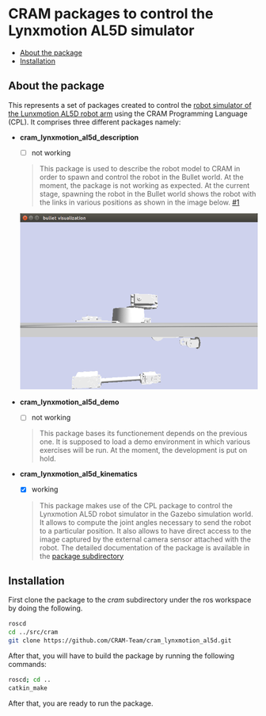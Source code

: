 # CRAM packages to control the Lynxmotion AL5D simulator
- [About the package](#about-the-package)
- [Installation](#installation)

## About the package

This represents a set of packages created to control the [robot simulator of the Lunxmotion AL5D robot arm](https://github.com/CRAM-Team/lynxmotion_al5d_description) using the CRAM Programming Language (CPL). It comprises three different packages namely:

+ **cram_lynxmotion_al5d_description**
    + [ ] not working
    > This package is used to describe the robot model to CRAM in order to spawn and control the robot in the Bullet world. At the moment, the package is not working as expected. At the current stage, spawning the robot in the Bullet world shows the robot with the links in various positions as shown in the image below. [#1](https://github.com/CRAM-Team/cram_lynxmotion_al5d/issues/1)
    
    ![Visualization of the robot in the Bullet world ](screenshots/bullet_visualization.png?raw=true)

+ **cram_lynxmotion_al5d_demo**
    + [ ] not working
    > This package bases its functionement depends on the previous one. It is supposed to load a demo environment in which various exercises will be run. At the moment, the development is put on hold.

+ **cram_lynxmotion_al5d_kinematics**
    + [x] working
    > This package makes use of the CPL package to control the Lynxmotion AL5D robot simulator in the Gazebo simulation world. It allows to compute the joint angles necessary to send the robot to a particular position. It also allows to have direct access to the image captured by the external camera sensor attached with the robot. The detailed documentation of the package is available in the [package subdirectory](cram_lynxmotion_al5d_kinematics/)

## Installation
First clone the package to the *cram* subdirectory under the ros workspace by doing the following.
```bash
roscd
cd ../src/cram
git clone https://github.com/CRAM-Team/cram_lynxmotion_al5d.git
```

After that, you will have to build the package by running the following commands:

```bash 
roscd; cd ..
catkin_make
```
After that, you are ready to run the package.
